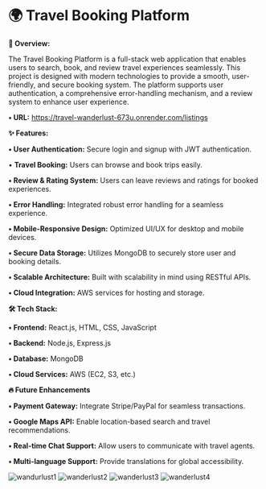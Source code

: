 # **🌍 Travel Booking Platform**

**🚀 Overview:**

The Travel Booking Platform is a full-stack web application that enables users to search, book, and review travel experiences seamlessly. This project is designed with modern technologies to provide a smooth, user-friendly, and secure booking system. The platform supports user authentication, a comprehensive error-handling mechanism, and a review system to enhance user experience.

**•	URL:** https://travel-wanderlust-673u.onrender.com/listings

**✨ Features:**

**•	**User Authentication:**** Secure login and signup with JWT authentication.

•	**Travel Booking:** Users can browse and book trips easily.

**•	Review & Rating System:** Users can leave reviews and ratings for booked experiences.

**•	Error Handling:** Integrated robust error handling for a seamless experience.

**•	Mobile-Responsive Design:** Optimized UI/UX for desktop and mobile devices.

**•	Secure Data Storage:** Utilizes MongoDB to securely store user and booking details.

**•	Scalable Architecture:** Built with scalability in mind using RESTful APIs.

**•	Cloud Integration:** AWS services for hosting and storage.

**🛠️ Tech Stack:**

**•	Frontend:** React.js, HTML, CSS, JavaScript

**•	Backend:** Node.js, Express.js

**•	Database:** MongoDB

**•	Cloud Services:** AWS (EC2, S3, etc.)

**🔥 Future Enhancements**

**•	Payment Gateway:** Integrate Stripe/PayPal for seamless transactions.

**•	Google Maps API:** Enable location-based search and travel recommendations.

**•	Real-time Chat Support:** Allow users to communicate with travel agents.

**•	Multi-language Support:** Provide translations for global accessibility.


![wandurlust1](https://github.com/user-attachments/assets/e171cef8-3922-4d9f-a708-8a0974a556b3)
![wanderlust2](https://github.com/user-attachments/assets/5ec6ab8b-1f24-46a7-adb4-be17d305f642)
![wanderlust3](https://github.com/user-attachments/assets/c4401684-60a4-4ae0-95b7-bc7ccd21ce66)
![wanderlust4](https://github.com/user-attachments/assets/c32ffb0d-7aee-4c14-afd9-fb81da784a9d)
